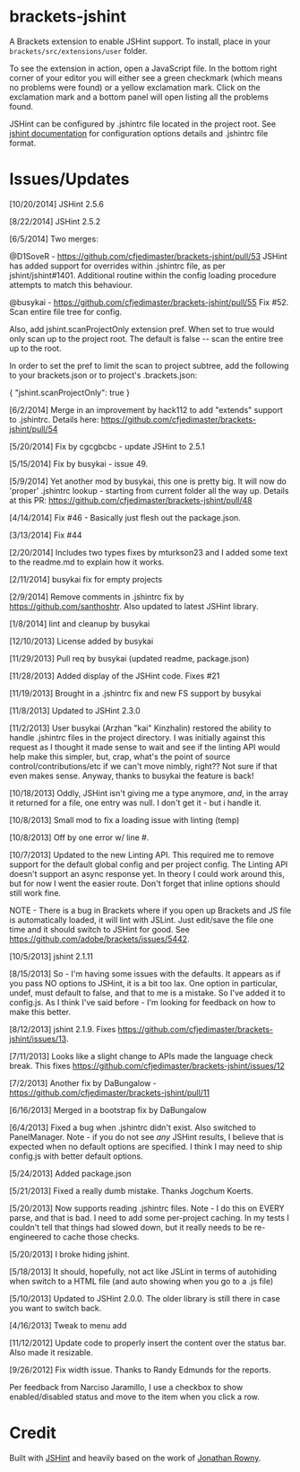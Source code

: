 brackets-jshint
=================

A Brackets extension to enable JSHint support. To install, place in your ```brackets/src/extensions/user``` folder.

To see the extension in action, open a JavaScript file. In the bottom right corner of your editor you will either see a green checkmark (which means no problems were found) or a yellow exclamation mark. Click on the exclamation mark and a bottom panel will open listing all the problems found.

JSHint can be configured by .jshintrc file located in the project root. See
[jshint documentation](http://www.jshint.com/docs/) for configuration options details and .jshintrc file format.

Issues/Updates
=====

[10/20/2014] JSHint 2.5.6

[8/22/2014] JSHint 2.5.2

[6/5/2014] Two merges:

@D1SoveR - https://github.com/cfjedimaster/brackets-jshint/pull/53
JSHint has added support for overrides within .jshintrc file, as per jshint/jshint#1401.
Additional routine within the config loading procedure attempts to match this behaviour.

@busykai - https://github.com/cfjedimaster/brackets-jshint/pull/55
Fix #52. Scan entire file tree for config.

Also, add jshint.scanProjectOnly extension pref. When set to true would only scan up to the project root. The default is false -- scan the entire tree up to the root.

In order to set the pref to limit the scan to project subtree, add the following to your brackets.json or to project's .brackets.json:

{
    "jshint.scanProjectOnly": true 
}

[6/2/2014] Merge in an improvement by hack112 to add "extends" support to .jshintrc. Details here: https://github.com/cfjedimaster/brackets-jshint/pull/54

[5/20/2014] Fix by cgcgbcbc - update JSHint to 2.5.1

[5/15/2014] Fix by busykai - issue 49.

[5/9/2014] Yet another mod by busykai, this one is pretty big. It will now do 'proper' .jshintrc lookup - starting from current folder all the way up. Details at this PR: https://github.com/cfjedimaster/brackets-jshint/pull/48

[4/14/2014] Fix #46 - Basically just flesh out the package.json.

[3/13/2014] Fix #44

[2/20/2014] Includes two types fixes by mturkson23 and I added some text to the readme.md to explain how it works.

[2/11/2014] busykai fix for empty projects

[2/9/2014] Remove comments in .jshintrc fix by https://github.com/santhoshtr. Also updated to latest JSHint library.

[1/8/2014] lint and cleanup by busykai

[12/10/2013] License added by busykai

[11/29/2013] Pull req by busykai (updated readme, package.json)

[11/28/2013] Added display of the JSHint code. Fixes #21

[11/19/2013] Brought in a .jshintrc fix and new FS support by busykai

[11/8/2013] Updated to JSHint 2.3.0

[11/2/2013] User busykai (Arzhan "kai" Kinzhalin) restored the ability to handle .jshintrc
files in the project directory. I was initially against this request as I thought it made
sense to wait and see if the linting API would help make this simpler, but, crap, what's the
point of source control/contributions/etc if we can't move nimbly, right?? Not sure if that
even makes sense. Anyway, thanks to busykai the feature is back!

[10/18/2013] Oddly, JSHint isn't giving me a type anymore, *and*, in the array it returned 
for a file, one entry was null. I don't get it - but i handle it.

[10/8/2013] Small mod to fix a loading issue with linting (temp)

[10/8/2013] Off by one error w/ line #.

[10/7/2013] Updated to the new Linting API. This required me to remove support for the default global config and per project
config. The Linting API doesn't support an async response yet. In theory I could work around this, but for now I went
the easier route. Don't forget that inline options should still work fine.

NOTE - There is a bug in Brackets where if you open up Brackets and JS file is automatically loaded, it will lint with
JSLint. Just edit/save the file one time and it should switch to JSHint for good. See https://github.com/adobe/brackets/issues/5442.

[10/5/2013] jshint 2.1.11

[8/15/2013] So - I'm having some issues with the defaults. It appears as if you pass NO options to JSHint, it is a bit
too lax. One option in particular, undef, must default to false, and that to me is a mistake. So I've added it to
config.js. As I think I've said before - I'm looking for feedback on how to make this better.

[8/12/2013] jshint 2.1.9. Fixes https://github.com/cfjedimaster/brackets-jshint/issues/13.

[7/11/2013] Looks like a slight change to APIs made the language check break. This fixes https://github.com/cfjedimaster/brackets-jshint/issues/12

[7/2/2013] Another fix by DaBungalow - https://github.com/cfjedimaster/brackets-jshint/pull/11

[6/16/2013] Merged in a bootstrap fix by DaBungalow

[6/4/2013] Fixed a bug when .jshintrc didn't exist. Also switched to PanelManager. Note - if you do not
see *any* JSHint results, I believe that is expected when no default options are specified. I think
I may need to ship config.js with better default options.

[5/24/2013] Added package.json

[5/21/2013] Fixed a really dumb mistake. Thanks Jogchum Koerts.

[5/20/2013] Now supports reading .jshintrc files. Note - I do this on EVERY parse, and that is bad. I need
to add some per-project caching. In my tests I couldn't tell that things had slowed down, but it really
needs to be re-engineered to cache those checks.

[5/20/2013] I broke hiding jshint.

[5/18/2013] It should, hopefully, not act like JSLint in terms of autohiding when switch to a HTML file (and auto showing when you go to a .js file)

[5/10/2013] Updated to JSHint 2.0.0. The older library is still there in case you want to switch back.  

[4/16/2013] Tweak to menu add

[11/12/2012] Update code to properly insert the content over the status bar. Also made it resizable.  

[9/26/2012] Fix width issue. Thanks to Randy Edmunds for the reports.

Per feedback from Narciso Jaramillo, I use a checkbox to show enabled/disabled status and move to the item when you click a row.

Credit
=====
Built with [JSHint](http://www.jshint.com/) and heavily based on the work of [Jonathan Rowny](http://www.jonathanrowny.com/). 
